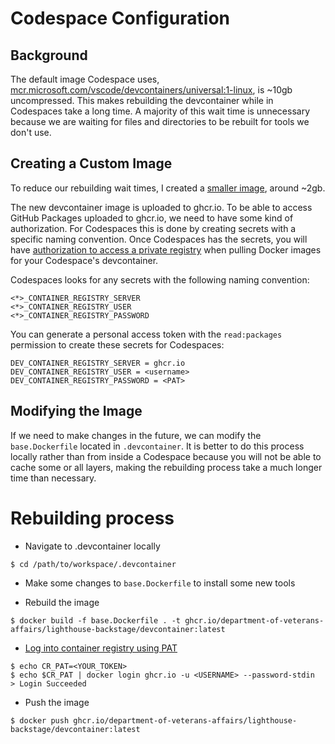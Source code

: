 # Codespace Configuration

## Background

The default image Codespace uses, [mcr.microsoft.com/vscode/devcontainers/universal:1-linux](https://github.com/microsoft/vscode-dev-containers/blob/main/containers/codespaces-linux/.devcontainer/base.Dockerfile), is ~10gb uncompressed. This makes rebuilding the devcontainer while in Codespaces take a long time. A majority of this wait time is unnecessary because we are waiting for files and directories to be rebuilt for tools we don't use.


## Creating a Custom Image

 To reduce our rebuilding wait times, I created a [smaller image](https://github.com/department-of-veterans-affairs/lighthouse-backstage/pkgs/container/lighthouse-backstage%2Fdevcontainer), around ~2gb. 

The new devcontainer image is uploaded to ghcr.io. To be able to access GitHub Packages uploaded to ghcr.io, we need to have some kind of authorization. For Codespaces this is done by creating secrets with a specific naming convention. Once Codespaces has the secrets, you will have [authorization to access a private registry](https://docs.github.com/en/codespaces/codespaces-reference/allowing-your-codespace-to-access-a-private-image-registry#about-private-image-registries-and-codespaces) when pulling Docker images for your Codespace's devcontainer. 

Codespaces looks for any secrets with the following naming convention:
```
<*>_CONTAINER_REGISTRY_SERVER
<*>_CONTAINER_REGISTRY_USER
<*>_CONTAINER_REGISTRY_PASSWORD
```

You can generate a personal access token with the `read:packages` permission to create these secrets for Codespaces:

```
DEV_CONTAINER_REGISTRY_SERVER = ghcr.io
DEV_CONTAINER_REGISTRY_USER = <username>
DEV_CONTAINER_REGISTRY_PASSWORD = <PAT>
```

## Modifying the Image

If we need to make changes in the future, we can modify the `base.Dockerfile` located in `.devcontainer`. It is better to do this process locally rather than from inside a Codespace because you will not be able to cache some or all layers, making the rebuilding process take a much longer time than necessary.

# Rebuilding process

- Navigate to .devcontainer locally
```
$ cd /path/to/workspace/.devcontainer
```

- Make some changes to `base.Dockerfile` to install some new tools 


- Rebuild the image
```
$ docker build -f base.Dockerfile . -t ghcr.io/department-of-veterans-affairs/lighthouse-backstage/devcontainer:latest
```
- [Log into container registry using PAT](https://docs.github.com/en/packages/working-with-a-github-packages-registry/working-with-the-container-registry#authenticating-to-the-container-registry)
```
$ echo CR_PAT=<YOUR_TOKEN>
$ echo $CR_PAT | docker login ghcr.io -u <USERNAME> --password-stdin
> Login Succeeded
```
- Push the image
```
$ docker push ghcr.io/department-of-veterans-affairs/lighthouse-backstage/devcontainer:latest
```

